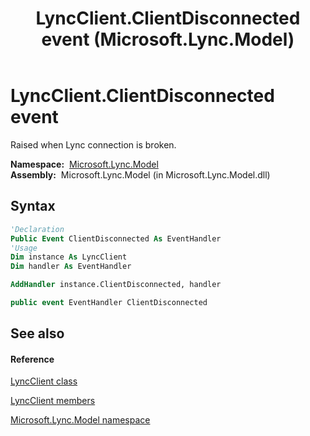﻿---
title: LyncClient.ClientDisconnected event (Microsoft.Lync.Model)
TOCTitle: ClientDisconnected event
ms:assetid: E:Microsoft.Lync.Model.LyncClient.ClientDisconnected_DI_3_UC_OCS14MrefLyncWPF
ms:mtpsurl: https://msdn.microsoft.com/en-us/library/microsoft.lync.model.lyncclient.clientdisconnected_di_3_uc_ocs14mreflyncwpf(v=office.15)
ms:contentKeyID: 48599385
ms.date: 07/28/2014
mtps_version: v=office.15
f1_keywords:
- Microsoft.Lync.Model.LyncClient.ClientDisconnected
dev_langs:
- CSharp
- JScript
- VB
- other
---

# LyncClient.ClientDisconnected event

Raised when Lync connection is broken.

**Namespace:**  [Microsoft.Lync.Model](microsoft-lync-model-namespace_2.md)  
**Assembly:**  Microsoft.Lync.Model (in Microsoft.Lync.Model.dll)

## Syntax

``` vb
'Declaration
Public Event ClientDisconnected As EventHandler
'Usage
Dim instance As LyncClient
Dim handler As EventHandler

AddHandler instance.ClientDisconnected, handler
```

``` csharp
public event EventHandler ClientDisconnected
```

## See also

#### Reference

[LyncClient class](lyncclient-class-microsoft-lync-model_2.md)

[LyncClient members](lyncclient-members-microsoft-lync-model_2.md)

[Microsoft.Lync.Model namespace](microsoft-lync-model-namespace_2.md)

